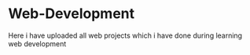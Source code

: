# Web-Development
Here i have uploaded all web projects which i have done during learning web development
